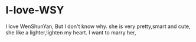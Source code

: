 # I-love-WSY

I  love WenShunYan, But I don't know why.
she is very pretty,smart and cute,
she like a lighter,lighten my heart.
I want to marry her,
